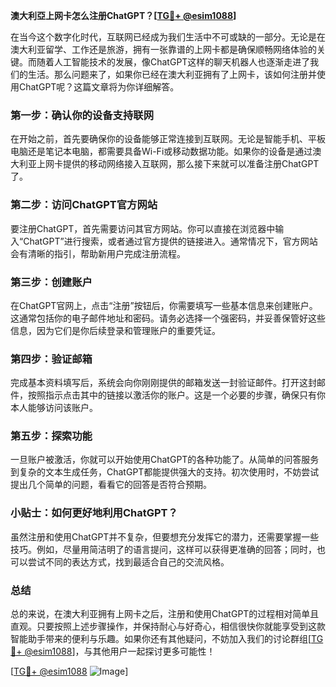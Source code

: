 **澳大利亞上网卡怎么注册ChatGPT？[[TG💪+ @esim1088](https://t.me/s/esim1088)]**

在当今这个数字化时代，互联网已经成为我们生活中不可或缺的一部分。无论是在澳大利亚留学、工作还是旅游，拥有一张靠谱的上网卡都是确保顺畅网络体验的关键。而随着人工智能技术的发展，像ChatGPT这样的聊天机器人也逐渐走进了我们的生活。那么问题来了，如果你已经在澳大利亚拥有了上网卡，该如何注册并使用ChatGPT呢？这篇文章将为你详细解答。

### 第一步：确认你的设备支持联网

在开始之前，首先要确保你的设备能够正常连接到互联网。无论是智能手机、平板电脑还是笔记本电脑，都需要具备Wi-Fi或移动数据功能。如果你的设备是通过澳大利亚上网卡提供的移动网络接入互联网，那么接下来就可以准备注册ChatGPT了。

### 第二步：访问ChatGPT官方网站

要注册ChatGPT，首先需要访问其官方网站。你可以直接在浏览器中输入“ChatGPT”进行搜索，或者通过官方提供的链接进入。通常情况下，官方网站会有清晰的指引，帮助新用户完成注册流程。

### 第三步：创建账户

在ChatGPT官网上，点击“注册”按钮后，你需要填写一些基本信息来创建账户。这通常包括你的电子邮件地址和密码。请务必选择一个强密码，并妥善保管好这些信息，因为它们是你后续登录和管理账户的重要凭证。

### 第四步：验证邮箱

完成基本资料填写后，系统会向你刚刚提供的邮箱发送一封验证邮件。打开这封邮件，按照指示点击其中的链接以激活你的账户。这是一个必要的步骤，确保只有你本人能够访问该账户。

### 第五步：探索功能

一旦账户被激活，你就可以开始使用ChatGPT的各种功能了。从简单的问答服务到复杂的文本生成任务，ChatGPT都能提供强大的支持。初次使用时，不妨尝试提出几个简单的问题，看看它的回答是否符合预期。

### 小贴士：如何更好地利用ChatGPT？

虽然注册和使用ChatGPT并不复杂，但要想充分发挥它的潜力，还需要掌握一些技巧。例如，尽量用简洁明了的语言提问，这样可以获得更准确的回答；同时，也可以尝试不同的表达方式，找到最适合自己的交流风格。

### 总结

总的来说，在澳大利亚拥有上网卡之后，注册和使用ChatGPT的过程相对简单且直观。只要按照上述步骤操作，并保持耐心与好奇心，相信很快你就能享受到这款智能助手带来的便利与乐趣。如果你还有其他疑问，不妨加入我们的讨论群组[[TG💪+ @esim1088](https://t.me/s/esim1088)]，与其他用户一起探讨更多可能性！

[[TG💪+ @esim1088](https://t.me/s/esim1088) ![Image](https://i.postimg.cc/4NQfJmqS/Snipaste-2025-05-13-00-14-12.png)]